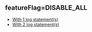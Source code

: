 ## featureFlag=DISABLE_ALL

* [With 1 log statement(s)](statements-1/index.md)
* [With 2 log statement(s)](statements-2/index.md)



